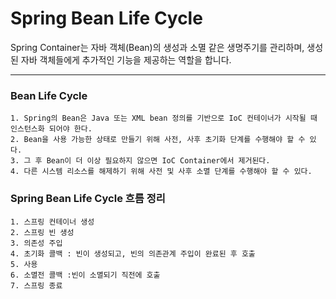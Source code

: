 # Spring Bean Life Cycle

Spring Container는 자바 객체(Bean)의 생성과 소멸 같은 생명주기를 관리하며, 생성된 자바 객체들에게 추가적인 기능을 제공하는 역할을 합니다.

---

### Bean Life Cycle
````
1. Spring의 Bean은 Java 또는 XML bean 정의를 기반으로 IoC 컨테이너가 시작될 때 인스턴스화 되어야 한다.
2. Bean을 사용 가능한 상태로 만들기 위해 사전, 사후 초기화 단계를 수행해야 할 수 있다.
3. 그 후 Bean이 더 이상 필요하지 않으면 IoC Container에서 제거된다.
4. 다른 시스템 리소스를 해제하기 위해 사전 및 사후 소멸 단계를 수행해야 할 수 있다.
````

### Spring Bean Life Cycle 흐름 정리
````
1. 스프링 컨테이너 생성
2. 스프링 빈 생성
3. 의존성 주입
4. 초기화 콜백 : 빈이 생성되고, 빈의 의존관계 주입이 완료된 후 호출
5. 사용
6. 소멸전 콜백 :빈이 소멸되기 직전에 호출
7. 스프링 종료
````